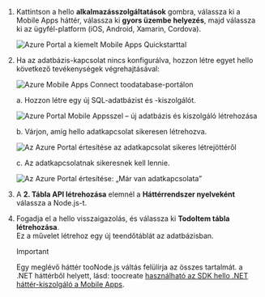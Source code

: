 
1. Kattintson a hello **alkalmazásszolgáltatások** gombra, válassza ki a Mobile Apps háttér, válassza ki **gyors üzembe helyezés**, majd válassza ki az ügyfél-platform (iOS, Android, Xamarin, Cordova).

    ![Azure Portal a kiemelt Mobile Apps Quickstarttal][quickstart]

2. Ha az adatbázis-kapcsolat nincs konfigurálva, hozzon létre egyet hello következő tevékenységek végrehajtásával:

    ![Azure Mobile Apps Connect toodatabase-portálon][connect]

    a. Hozzon létre egy új SQL-adatbázist és -kiszolgálót.

    ![Azure Portal Mobile Appsszel – új adatbázis és kiszolgáló létrehozása][server]

    b. Várjon, amíg hello adatkapcsolat sikeresen létrehozva.

    ![Az Azure Portal értesítése az adatkapcsolat sikeres létrejöttéről][notification]

    c. Az adatkapcsolatnak sikeresnek kell lennie.

    ![Az Azure Portal értesítése: „Már van adatkapcsolata”][already-connection]

3. A **2. Tábla API létrehozása** elemnél a **Háttérrendszer nyelveként** válassza a Node.js-t. 
 
4. Fogadja el a hello visszaigazolás, és válassza ki **TodoItem tábla létrehozása**.  
    Ez a művelet létrehoz egy új teendőtáblát az adatbázisban. 

    >[!IMPORTANT]
    > Egy meglévő háttér tooNode.js váltás felülírja az összes tartalmát. a .NET háttérből helyett, lásd: toocreate [használható az SDK hello .NET háttér-kiszolgáló a Mobile Apps][instructions].

<!-- Images. -->
[quickstart]: ./media/app-service-mobile-configure-new-backend/quickstart.png
[connect]: ./media/app-service-mobile-configure-new-backend/connect-to-bd.png
[notification]: ./media/app-service-mobile-configure-new-backend/notification-data-connection-create.png
[server]: ./media/app-service-mobile-configure-new-backend/create-new-server.png
[already-connection]: ./media/app-service-mobile-configure-new-backend/already-connection.png

<!-- URLs -->
[instructions]: ../articles/app-service-mobile/app-service-mobile-dotnet-backend-how-to-use-server-sdk.md#create-app
